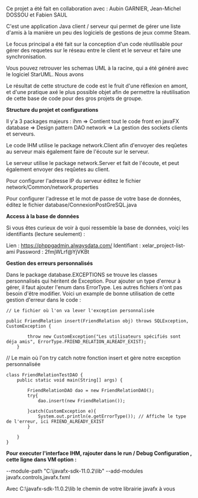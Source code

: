 Ce projet a été fait en collaboration avec : Aubin GARNIER, Jean-Michel DOSSOU et Fabien SAUL

C'est une application Java client / serveur qui permet de gérer une liste d'amis à la manière un peu des logiciels de gestions de jeux comme Steam.

Le focus principal a été fait sur la conception d'un code réutilisable pour gérer des requetes sur le réseau entre le client et le serveur et faire une synchronisation.

Vous pouvez retrouver les schemas UML à la racine, qui a été généré avec le logiciel StarUML. Nous avons 

Le résultat de cette structure de code est le fruit d'une réflexion en amont, et d'une pratique axé le plus possible objet afin de permettre la réutilisation de cette base de code pour des gros projets de groupe.

**Structure du projet et configurations**

Il y'a 3 packages majeurs : 
ihm => Contient tout le code front en javaFX
database => Design pattern DAO
network => La gestion des sockets clients et serveurs.

Le code IHM utilise le package network.Client afin d'envoyer des reqûetes au serveur mais également faire de l'écoute sur le serveur.

Le serveur utilise le package network.Server et fait de l'écoute, et peut également envoyer des reqûetes au client.

Pour configurer l'adresse IP du serveur éditez le fichier network/Common/network.properties

Pour configurer l'adresse et le mot de passe de votre base de données, éditez le fichier database/ConnexionPostGreSQL.java


**Access à la base de données**

Si vous êtes curieux de voir à quoi ressemble la base de données, voiçi les identifiants (lecture seulement) :

Lien : https://phppgadmin.alwaysdata.com/
Identifiant : xelar_project-list-ami
Password : 2fmjWLrf@YjVKBt

**Gestion des erreurs personnalisés**

Dans le package database.EXCEPTIONS se trouve les classes personnalisés qui héritent de Exception. Pour ajouter un type d'erreur à gérer, il faut ajouter l'enum dans ErrorType. Les autres fichiers n'ont pas besoin d'être modifier. Voici un example de bonne utilisation de cette gestion d'erreur dans le code :

```
// Le fichier où l'on va lever l'exception personnalisée

public FriendRelation insert(FriendRelation obj) throws SQLException, CustomException {
        
        throw new CustomException("Les utilisateurs spécifiés sont déja amis", ErrorType.FRIEND_RELATION_ALREADY_EXIST);
    }
```

// Le main où l'on try catch notre fonction insert et gère notre exception personnalisée

```
class FriendRelationTestDAO {
    public static void main(String[] args) {

        FriendRelationDAO dao = new FriendRelationDAO();
        try{
            dao.insert(new FriendRelation());

        }catch(CustomException e){
            System.out.println(e.getErrorType()); // Affiche le type de l'erreur, ici FRIEND_ALREADY_EXIST
        }
        
    }
}
```


**Pour executer l'interface IHM, rajouter dans le run / Debug Configuration , cette ligne dans VM option :**

--module-path "C:\javafx-sdk-11.0.2\lib" --add-modules javafx.controls,javafx.fxml

Avec C:\javafx-sdk-11.0.2\lib le chemin de votre librairie javafx à vous
